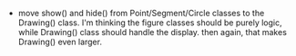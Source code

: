  - move show() and hide() from Point/Segment/Circle classes to the Drawing() class. I'm thinking the figure classes should be purely logic, while Drawing() class should handle the display. then again, that makes Drawing() even larger.
